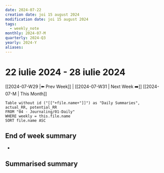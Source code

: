 ```yaml
---
date: 2024-07-22
creation date: joi 15 august 2024
modification date: joi 15 august 2024
tags:
  - weekly_note
monthly: 2024-07-M
quarterly: 2024-Q3
yearly: 2024-Y
aliases:
---
```

# 22 iulie 2024 - 28 iulie 2024

[[2024-07-W29 |⬅️ Prev Week]] | [[2024-07-W31 | Next Week ➡️]] 
[[2024-07-M | This Month]]


```dataview
Table without id ("[["+file.name+"]]") as "Daily Summaries", actual_RR, potential_RR
FROM "04 - Journaling/01-Daily"
WHERE weekly = this.file.name
SORT file.name ASC
```




## End of week summary
- 

**Summarised summary**
- 

